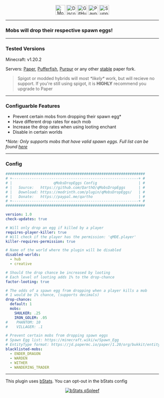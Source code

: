 <center><a  href="https://modrinth.com/plugin/qMobsDropEggs"><img alt="Modrinth Download Link" src="https://img.shields.io/badge/Download-00AF5C?logo=modrinth&logoColor=white&style=for-the-badge" height="32"></a> <a href="https://www.quartzdev.gg/discord/" target="_blank"><img alt="Discord Invite" src="https://img.shields.io/badge/Discord-5865F2?logo=discord&logoColor=white&style=for-the-badge" height="32"></a> <a href="https://github.com/QarthO/qMobsDropEggs" target="_blank"><img alt="GitHub Source Code" src="https://img.shields.io/badge/Source-181717?logo=github&logoColor=white&style=for-the-badge" height="32"></a> <a href="https://paypal.me/qartho/" target="_blank"><img alt="Paypal Donation Link" src="https://img.shields.io/badge/Donate-00457C?logo=paypal&logoColor=white&style=for-the-badge" height="32"></a> <a href="https://modrinth.com/plugin/qMobsDropEggs/versions"><img alt="Supported Versions: 1.20.2" src="https://img.shields.io/badge/1.20.2-blue?style=for-the-badge&label=Minecraft Versions" height="32"></a></center>

---

### Mobs will drop their respective spawn eggs!

---

<h3> Tested Versions </h3>
<p>Minecraft: v1.20.2</p>
<p>Servers: <a href="https://papermc.io">Paper</a>, <a href="https://pufferfish.host/downloads">Pufferfish</a>, <a href="https://purpurmc.org">Purpur</a> or any other <u>stable</u> paper fork. </p>
<blockquote>Spigot or modded hybrids will most <i>*likely*</i> work, but will recieve no support. If you're still using spigot, it is <b>HIGHLY</b> recommend you upgrade to Paper</blockquote>

---

<h3>Configuarble Features</h3>

- Prevent certain mobs from dropping their spawn egg*
- Have different drop rates for each mob
- Increase the drop rates when using looting enchant
- Disable in certain worlds

**Note: Only supports mobs that have valid spawn eggs. Full list can be found [here](https://minecraft.wiki/w/Spawn_Egg)*

---

### Config

```yaml
################################################################
# +----------------------------------------------------------+ #
# |                   qMobsDropEggs Config                   | #
# |   Source:   https://github.com/QarthO/qMobsDropEggs      | #
# |   Download: https://modrinth.com/plugin/qMobsDropEggs/   | #
# |   Donate:   https://paypal.me/qartho                     | #
# +----------------------------------------------------------+ #
################################################################

version: 1.0
check-updates: true

# Will only drop an egg if killed by a player
requires-player-killer: true
# Will check if the player has the permission: 'qMDE.player'
killer-requires-permission: true

# Name of the world where the plugin will be disabled
disabled-worlds:
  - hub
  - creative

# Should the drop chance be increased by looting
# Each level of looting adds 1% to the drop-chance
factor-looting: true

# The odds of a spawn egg from dropping when a player kills a mob
# 1 would be 1% chance, (supports decimals)
drop-chance:
  default: 1
  mobs:
    SHULKER: .25
    IRON_GOLEM: .05
#    PHANTOM: 10
#    VILLAGER: .1

# Prevent certain mobs from dropping spawn eggs
# Spawn Egg list: https://minecraft.wiki/w/Spawn_Egg
# EntityType format: https://jd.papermc.io/paper/1.20/org/bukkit/entity/EntityType.html
blacklisted-mobs:
  - ENDER_DRAGON
  - WARDEN
  - WITHER
  - WANDERING_TRADER


```

---

This plugin uses [bStats](https://bstats.org/). You can opt-out in the bStats config
<p align="center">
<a href="https://bstats.org/plugin/bukkit/qMobsDropEggs/"><img alt="bStats qSpleef" src="https://bstats.org/signatures/bukkit/qMobsDropEggs.svg"></a></p>
